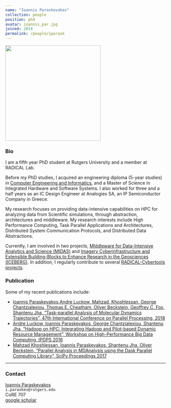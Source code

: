 ```yaml
---
name: "Ioannis Paraskevakos"
collection: people
position: phd
avatar: ioannis_par.jpg
joined: 2014
permalink: /people/iparask
---
```


<img width="300" src="{{site.baseurl}}/images/people/{{page.avatar}}" data-action="zoom">

### Bio

I am a fifth year PhD student at Rutgers University and a member at RADICAL Lab.

Before my PhD studies, I acquired an engineering diploma (5-year studies) in 
[Computer Engineering and Informatics](https://www.ceid.upatras.gr/en), and a 
Master of Science in Integrated Hardware and Software Systems. I also worked for 
three and a half years as an IC Design Engineer at Analogies SA, an IP Semiconductor 
Company in Greece.

My research focuses on providing data-intensive capabilities on HPC for analyzing
data from Scientific simulations, through abstraction, architectures and middleware. 
My research interests include High Performance Computing, Task Parallel Applications and Architectures,
Distributed System Communication Protocols, and Distributed Data Abstractions.

Currently, I am involved in two projects, [MIddleware for Data-Intensive Analytics and Science (MIDAS)](/projects/midas) and [Imagery Cyberinfrastructure and Extensible Building-Blocks to Enhance Research in the Geosciences (ICEBERG)](/projects/iceberg).
In addition, I regularly  contribute to several [RADICAL-Cybertools projects](https://github.com/radical-cybertools/).

### Publication
Some of my recent publications include:

- [Ioannis Paraskevakos,Andre Luckow, Mahzad, Khoshlessan, George Chantzialexiou, Thomas E. Cheatham,
Oliver Beckstein, Geoffrey C. Fox, Shantenu Jha, “Task-parallel Analysis of Molecular Dynamics Trajectories”,
47th International Conference on Parallel Processing, 2018](/publications/paraskevakos2018task)
- [Andre Luckow, Ioannis Paraskevakos, George Chantzialexiou, Shantenu Jha, “Hadoop on HPC: Integrating
Hadoop and Pilot-based Dynamic Resource Management”, Workshop on High-Performance Big
Data Computing, IPDPS 2016](/publications/luckow2016hadoop)
- [Mahzad Khoshlessan, Ioannis Paraskevakos, Shantenu Jha, Oliver Beckstein, “Parallel Analysis in
MDAnalysis using the Dask Parallel Computing Library”, SciPy Proceedings 2017](/publications/mahzad2017parallel)

<hr>

### Contact
<a href="https://github.com/iparask"><i class="fa fa-github"></i>Ioannis Paraskevakos</a><br>
<i class="fa fa-envelope-o"></i>  `i.paraskev@rutgers.edu`<br>
<i class="fa fa-building"></i> CoRE 707 <br>
<i class="fa fa-bar-chart"></i> [google scholar](https://scholar.google.com/citations?user=vse6uzMAAAAJ&hl=en) <br>

